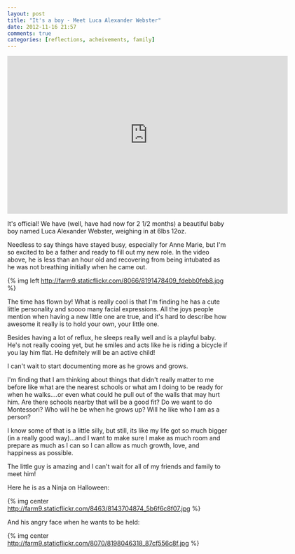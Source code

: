 ```yaml
---
layout: post
title: "It's a boy - Meet Luca Alexander Webster"
date: 2012-11-16 21:57
comments: true
categories: [reflections, acheivements, family]
---
```


<iframe width="640" height="360" src="http://www.youtube.com/embed/Tkl44xazDYI" frameborder="0" allowfullscreen></iframe>

It's official!  We have (well, have had now for 2 1/2 months) a beautiful baby boy named Luca Alexander Webster, weighing in at 6lbs 12oz.

Needless to say things have stayed busy, especially for Anne Marie, but I'm so excited to be a father and ready to fill out my new role.  In the video above, he is less than an hour old and recovering from being intubated as he was not breathing initially when he came out.

<!--more-->
{% img left http://farm9.staticflickr.com/8066/8191478409_fdebb0feb8.jpg %}

The time has flown by!  What is really cool is that I'm finding he has a cute little personality and soooo many facial expressions. All the joys people mention when having a new little one are true, and it's hard to describe how awesome it really is to hold your own, your little one.

Besides having a lot of reflux, he sleeps really well and is a playful baby. He's not really cooing yet, but he smiles and acts like he is riding a bicycle if you lay him flat.  He defnitely will be an active child!

I can't wait to start documenting more as he grows and grows.

I'm finding that I am thinking about things that didn't really matter to me before like what are the nearest schools or what am I doing to be ready for when he walks....or even what could he pull out of the walls that may hurt him.  Are there schools nearby that will be a good fit? Do we want to do Montessori?  Who will he be when he grows up?  Will he like who I am as a person?

I know some of that is a little silly, but still, its like my life got so much bigger (in a really good way)...and I want to make sure I make as much room and prepare as much as I can so I can allow as much growth, love, and happiness as possible.

The little guy is amazing and I can't wait for all of my friends and family to meet him!


Here he is as a Ninja on Halloween:

{% img center http://farm9.staticflickr.com/8463/8143704874_5b6f6c8f07.jpg %}

And his angry face when he wants to be held:

{% img center http://farm9.staticflickr.com/8070/8198046318_87cf556c8f.jpg %}



